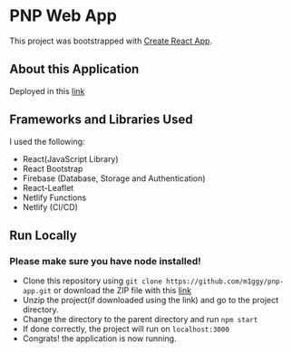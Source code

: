# PNP Web App

This project was bootstrapped with [Create React App](https://github.com/facebook/create-react-app).

## About this Application

 Deployed in this [link](https://lspucrimereport.netlify.app/)

## Frameworks and Libraries Used

I used the following:

- React(JavaScript Library)
- React Bootstrap 
- Firebase (Database, Storage and Authentication)
- React-Leaflet
- Netlify Functions 
- Netlify (CI/CD)

## Run Locally

### Please make sure you have node installed!

- Clone this repository using `git clone https://github.com/m1ggy/pnp-app.git` or download the ZIP file with this <a href="https://github.com/m1ggy/pnp-app/archive/refs/heads/pnp-app.zip/" target="_blank">link</a>
- Unzip the project(if downloaded using the link) and go to the project directory.
- Change the directory to the parent directory and run `npm start`
- If done correctly, the project will run on `localhost:3000`
- Congrats! the application is now running.

